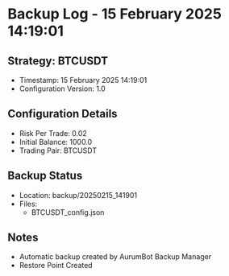 # Backup Log - 15 February 2025 14:19:01

## Strategy: BTCUSDT
- Timestamp: 15 February 2025 14:19:01
- Configuration Version: 1.0

## Configuration Details
- Risk Per Trade: 0.02
- Initial Balance: 1000.0
- Trading Pair: BTCUSDT

## Backup Status
- Location: backup/20250215_141901
- Files:
  - BTCUSDT_config.json
  
## Notes
- Automatic backup created by AurumBot Backup Manager
- Restore Point Created
